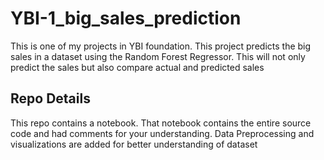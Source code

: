 # YBI-1_big_sales_prediction
This is one of my projects in YBI foundation. This project predicts the big sales in a dataset using the Random Forest Regressor.  This will not only predict the sales but also compare actual and predicted sales

## Repo Details
This repo contains a notebook. That notebook contains the entire source code and had comments for your understanding.
Data Preprocessing and visualizations are added for better understanding of dataset
